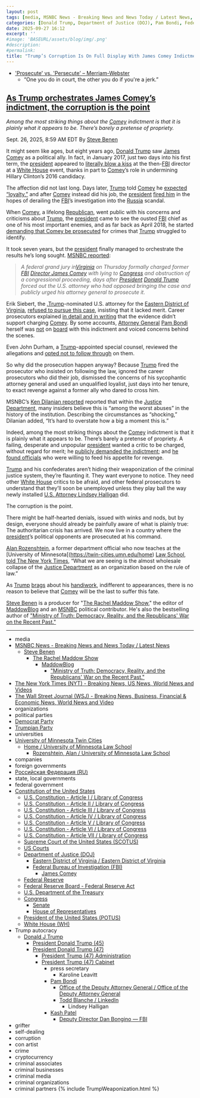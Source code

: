 ```yaml
---
layout: post
tags: [media, MSNBC News - Breaking News and News Today / Latest News, Steve Benen, The Rachel Maddow Show, MaddowBlog, “Ministry of Truth –  Democracy Reality and the Republicans’ War on the Recent Past.”, The New York Times (NYT) - Breaking News US News World News and Videos, The Wall Street Journal (WSJ) - Breaking News Business Financial & Economic News World News and Video, organizations, political parties, Democrat Party, Trumpian Party, universities, University of Minnesota Twin Cities, Home / University of Minnesota Law School, Rozenshtein Alan / University of Minnesota Law School, companies, foreign governments, state local governments, federal government, Constitution of the United States, U.S. Constitution - Article I / Library of Congress, U.S. Constitution - Article II / Library of Congress, U.S. Constitution - Article III / Library of Congress, U.S. Constitution - Article IV / Library of Congress, U.S. Constitution - Article V / Library of Congress, U.S. Constitution - Article VI / Library of Congress, U.S. Constitution - Article VII / Library of Congress, Supreme Court of the United States (SCOTUS), US Courts, Department of Justice (DOJ), Eastern District of Virginia / Eastern District of Virginia, Federal Bureau of Investigation (FBI), James Comey, Federal Reserve, Federal Reserve Board - Federal Reserve Act, U.S. Department of the Treasury, Congress, Senate, House of Representatives, President of the United States (POTUS), White House (WH), Trump autocracy, Donald J Trump, President Donald Trump (45), President Donald Trump (47), President Trump (47) Administration, President Trump (47) Cabinet, press secretary, Karoline Leavitt, Pam Bondi, Office of the Deputy Attorney General / Office of the Deputy Attorney General, Todd Blanche / LinkedIn, Lindsey Halligan, Kash Patel, Deputy Director Dan Bongino — FBI, grifter, self-dealing, corruption, con artist, crime, cryptocurrency, criminal associates, criminal businesses, criminal media, criminal organizations, criminal partners]
categories: [Donald Trump, Department of Justice (DOJ), Pam Bondi, Federal Bureau of Investigation (FBI), James Comey, weaponization]
date: 2025-09-27 16:12
excerpt: ''
#image: 'BASEURL/assets/blog/img/.png'
#description:
#permalink:
title: "Trump’s Corruption Is On Full Display With James Comey Indictment"
---
```


- ['Prosecute' vs. 'Persecute' – Merriam-Webster](https://www.merriam-webster.com/grammar/prosecuted-vs-persecuted-usage)
    - “One you do in court, the other you do if you're a jerk.”

## [As Trump orchestrates James Comey’s indictment, the corruption is the point](https://www.msnbc.com/rachel-maddow-show/maddowblog/trump-orchestrates-james-comey-indictment-fbi-justice-corruption-rcna233857)

*Among the most striking things about the [Comey](https://www.fbi.gov/history/directors/james-b-comey) indictment is that it is plainly what it appears to be. There’s barely a pretense of propriety.*

Sept. 26, 2025, 8:59 AM EDT
By [Steve Benen](https://www.msnbc.com/author/steve-benen-ncpn433601)

It might seem like ages, but eight years ago, [Donald Trump](https://www.donaldjtrump.com/) saw [James Comey](https://www.fbi.gov/history/directors/james-b-comey) as a political ally. In fact, in January 2017, just two days into his first term, the [president](https://www.whitehouse.gov/) appeared to [literally blow a kiss](https://www.msnbc.com/rachel-maddow-show/trump-thanks-the-fbi-director-accused-helping-his-campaign-msna946586) at the then-[FBI](https://www.fbi.gov/) director at a [White House](https://www.whitehouse.gov/) event, thanks in part to [Comey](https://www.fbi.gov/history/directors/james-b-comey)’s role in undermining Hillary Clinton’s 2016 candidacy.

The affection did not last long. Days later, [Trump](https://www.donaldjtrump.com/) told [Comey](https://www.fbi.gov/history/directors/james-b-comey) he [expected “loyalty,”](https://www.msnbc.com/rachel-maddow-show/comey-says-trump-demanded-loyalty-private-meeting-msna994436) and after [Comey](https://www.fbi.gov/history/directors/james-b-comey) instead did his job, the [president](https://www.whitehouse.gov/) [fired him](https://www.msnbc.com/rachel-maddow-show/maddowblog/trump-says-bit-too-much-about-james-comey-s-fbi-n1285383) in the hopes of derailing the [FBI](https://www.fbi.gov/)’s investigation into the [Russia](http://government.ru/) scandal.

When [Comey](https://www.fbi.gov/history/directors/james-b-comey), a lifelong [Republican](https://www.gop.com/), went public with his concerns and criticisms about [Trump](https://www.donaldjtrump.com/), the [president](https://www.whitehouse.gov/) came to see the ousted [FBI](https://www.fbi.gov/) chief as one of his most important enemies, and as far back as April 2018, he started [demanding that Comey be prosecuted](https://www.msnbc.com/rachel-maddow-show/trump-says-comey-slime-ball-calls-his-criminal-prosecution-msna1089946) for crimes that [Trump](https://www.donaldjtrump.com/) struggled to identify.

It took seven years, but the [president](https://www.whitehouse.gov/) finally managed to orchestrate the results he’s long sought. [MSNBC reported](https://www.msnbc.com/msnbc/news/james-comey-indictment-congress-fbi-director-rcna233691):

> *A federal grand jury in[Virginia](https://www.virginia.gov/) on Thursday formally charged former [FBI](https://www.fbi.gov/) [Director James Comey](https://www.fbi.gov/history/directors/james-b-comey) with lying to [Congress](https://www.congress.gov/) and obstruction of a congressional proceeding, days after [President](https://www.whitehouse.gov/) [Donald Trump](https://www.donaldjtrump.com/) forced out the U.S. attorney who had opposed bringing the case and publicly urged his attorney general to prosecute it.*

Erik Siebert, the [.Trump](https://www.donaldjtrump.com/)-nominated U.S. attorney for the [Eastern District of Virginia](https://www.justice.gov/usao-edva), [refused to pursue this case](https://www.msnbc.com/rachel-maddow-show/maddowblog/forcing-disobedient-prosecutor-trumps-new-nominee-makes-matters-worse-rcna232922), insisting that it lacked merit. Career prosecutors explained [in detail and in writing](https://www.msnbc.com/msnbc/news/former-fbi-director-james-comey-facing-imminent-indictment-threat-rcna233539) that the evidence didn’t support charging [Comey](https://www.fbi.gov/history/directors/james-b-comey). By some accounts, [Attorney General](https://www.justice.gov/) [Pam Bondi](https://www.justice.gov/ag/staff-profile/meet-us-attorney/) herself was [not](https://www.wsj.com/us-news/law/justice-department-officials-race-to-charge-james-comey-as-deadline-looms-4da7c71f?mod=hp_lead_pos2) on [board](https://politicalwire.com/2025/09/25/pam-bondi-has-concerns-over-indicting-james-comey/) with this indictment and voiced concerns behind the scenes.

Even John Durham, a [Trump](https://www.donaldjtrump.com/)-appointed special counsel, reviewed the allegations and [opted not to follow through](https://www.msnbc.com/msnbc/news/james-comey-indictment-congress-fbi-director-rcna233691) on them.

So why did the prosecution happen anyway? Because [Trump](https://www.donaldjtrump.com/) fired the prosecutor who insisted on following the law, ignored the career prosecutors who did their job, dismissed the concerns of his sycophantic attorney general and used an unqualified loyalist, just days into her tenure, to exact revenge against a former ally who dared to cross him.

MSNBC’s [Ken Dilanian reported](https://x.com/DilanianMSNBC/status/1971353961375596668) reported that within the [Justice Department](https://www.justice.gov/), many insiders believe this is “among the worst abuses” in the history of the institution. Describing the circumstances as “shocking,” Dilanian added, “It’s hard to overstate how a big a moment this is.”

Indeed, among the most striking things about the [Comey](https://www.fbi.gov/history/directors/james-b-comey) indictment is that it is plainly what it appears to be. There’s barely a pretense of propriety. A failing, desperate and unpopular [president](https://www.whitehouse.gov/) wanted a critic to be charged, without regard for merit; he [publicly demanded the indictment](https://www.msnbc.com/rachel-maddow-show/maddowblog/trumps-directive-ag-bondi-seen-impeachment-level-scandal-rcna232888); and [he found officials](https://www.msnbc.com/rachel-maddow-show/maddowblog/white-house-lawyer-takes-key-prosecutors-office-scandalous-circumstanc-rcna233233) who were willing to feed his appetite for revenge.

[Trump](https://www.donaldjtrump.com/) and his confederates aren’t hiding their weaponization of the criminal justice system, they’re flaunting it. They want everyone to notice. They need other [White House](https://www.whitehouse.gov/) critics to be afraid, and other federal prosecutors to understand that they’ll soon be unemployed unless they play ball the way newly installed [U.S. Attorney Lindsey Halligan](https://www.justice.gov/usao-edva) did.

The corruption is the point.

There might be half-hearted denials, issued with winks and nods, but by design, everyone should already be painfully aware of what is plainly true: The authoritarian crisis has arrived. We now live in a country where the [president](https://www.whitehouse.gov/)’s political opponents are prosecuted at his command.

[Alan Rozenshtein](https://law.umn.edu/profiles/alan-rozenshtein), a former department official who now teaches at the [University of Minnesota[(https://twin-cities.umn.edu/home) [Law School](https://law.umn.edu/), [told The New York Times](https://www.nytimes.com/2025/09/25/us/politics/trump-retribution-comey-indictment.html), “What we are seeing is the almost wholesale collapse of the [Justice Department](https://www.justice.gov/) as an organization based on the rule of law.”

As [Trump](https://www.donaldjtrump.com/) [brags](https://truthsocial.com/@realDonaldTrump/posts/115267513846352215) about his [handiwork](https://truthsocial.com/@realDonaldTrump/115270236987768479), indifferent to appearances, there is no reason to believe that [Comey](https://www.fbi.gov/history/directors/james-b-comey) will be the last to suffer this fate.

[Steve Benen](https://www.msnbc.com/author/steve-benen-ncpn433601) is a producer for "[The Rachel Maddow Show](https://www.msnbc.com/rachel-maddow-show)," the editor of [MaddowBlog](https://www.msnbc.com/rachel-maddow-show) and an [MSNBC](https://www.msnbc.com/) political contributor. He's also the bestselling author of ["Ministry of Truth: Democracy, Reality, and the Republicans' War on the Recent Past."](https://www.harpercollins.com/products/ministry-of-truth-steve-benen)

----
- media
- [MSNBC News - Breaking News and News Today / Latest News](https://www.msnbc.com/)
    - [Steve Benen](https://www.msnbc.com/author/steve-benen-ncpn433601)
        - [The Rachel Maddow Show](https://www.msnbc.com/rachel-maddow-show)
            - [MaddowBlog](https://www.msnbc.com/rachel-maddow-show)
                - ["Ministry of Truth: Democracy, Reality, and the Republicans' War on the Recent Past."](https://www.harpercollins.com/products/ministry-of-truth-steve-benen)
- [The New York Times (NYT) - Breaking News, US News, World News and Videos](https://www.nytimes.com/)
- [The Wall Street Journal (WSJ) - Breaking News, Business, Financial & Economic News, World News and Video](https://www.wsj.com/)
- organizations
- political parties
- [Democrat Party](https://www.democrats.org/)
- [Trumpian Party](https://www.gop.com/)
- universities
- [University of Minnesota Twin Cities](https://twin-cities.umn.edu/home)
    - [Home / University of Minnesota Law School](https://law.umn.edu/)
        - [Rozenshtein, Alan / University of Minnesota Law School](https://law.umn.edu/profiles/alan-rozenshtein)
- companies
- foreign governments
- [Российская Федерация (RU)](http://government.ru/)
- state, local governments 
- federal government
- [Constitution of the United States](https://constitution.congress.gov/constitution/)
    - [U.S. Constitution - Article I / Library of Congress](https://constitution.congress.gov/constitution/article-1/)
    - [U.S. Constitution - Article II / Library of Congress](https://constitution.congress.gov/constitution/article-2/)
    - [U.S. Constitution - Article III / Library of Congress](https://constitution.congress.gov/constitution/article-3/)
    - [U.S. Constitution - Article IV / Library of Congress](https://constitution.congress.gov/constitution/article-4/)
    - [U.S. Constitution - Article V / Library of Congress](https://constitution.congress.gov/constitution/article-5/)
    - [U.S. Constitution - Article VI / Library of Congress](https://constitution.congress.gov/constitution/article-6/)
    - [U.S. Constitution - Article VII / Library of Congress](https://constitution.congress.gov/constitution/article-7/)
    - [Supreme Court of the United States (SCOTUS)](https://www.supremecourt.gov/)
    - [US Courts](https://www.uscourts.gov/)
    - [Department of Justice (DOJ)](https://www.justice.gov/)
        - [Eastern District of Virginia / Eastern District of Virginia](https://www.justice.gov/usao-edva)
        - [Federal Bureau of Investigation (FBI)](https://www.fbi.gov/)
            - [James Comey](https://www.fbi.gov/history/directors/james-b-comey)
    - [Federal Reserve](https;//www.federalreserve.gov/)
    - [Federal Reserve Board - Federal Reserve Act](https://www.federalreserve.gov/aboutthefed/fract.htm)
    - [U.S. Department of the Treasury](https://home.treasury.gov/)
    - [Congress](https://www.congress.gov/)
        - [Senate](https://www.senate.gov/)
        - [House of Representatives](https://www.house.gov/)
     - [President of the United States (POTUS)](https://www.whitehouse.gov/)
    - [White House (WH)](https://www.whitehouse.gov/)
- Trump autocracy
    - [Donald J Trump](https://www.donaldjtrump.com/)
        - [President Donald Trump (45)](https://trumpwhitehouse.archives.gov/)
        - [President Donald Trump (47)](https://www.whitehouse.gov/administration/donald-j-trump/)
            - [President Trump (47) Administration](https://www.whitehouse.gov/administration/)
            - [President Trump (47) Cabinet](https://www.whitehouse.gov/administration/the-cabinet/)
                - press secretary
                    - Karoline Leavitt
                - [Pam Bondi](https://www.justice.gov/ag/staff-profile/meet-attorney-general)
                    - [Office of the Deputy Attorney General / Office of the Deputy Attorney General](https://www.justice.gov/dag)
                    - [Todd Blanche / LinkedIn](https://www.linkedin.com/in/toddblanche/)
                        - Lindsey Halligan
                - [Kash Patel](https://www.fbi.gov/about/leadership-and-structure/director-patel)
                    - [Deputy Director Dan Bongino — FBI](https://www.fbi.gov/about/leadership-and-structure/deputy-director-dan-bongino)
- grifter
- self-dealing
- corruption
- con artist
- crime
- cryptocurrency
- criminal associates
- criminal businesses
- criminal media
- criminal organizations
- criminal partners
{% include TrumpWeaponization.html %}
